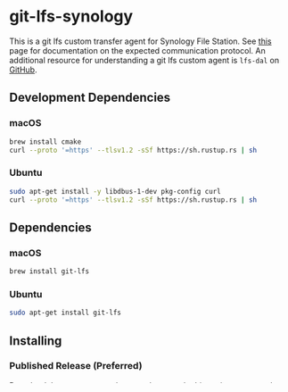 # git-lfs-synology
This is a git lfs custom transfer agent for Synology File Station.  See [this](https://github.com/git-lfs/git-lfs/blob/main/docs/custom-transfers.md) page for documentation on the expected communication protocol. An additional resource for understanding a git lfs custom agent is `lfs-dal` on [GitHub](https://github.com/regen100/lfs-dal).

## Development Dependencies

### macOS
```bash
brew install cmake
curl --proto '=https' --tlsv1.2 -sSf https://sh.rustup.rs | sh
```

### Ubuntu
```bash
sudo apt-get install -y libdbus-1-dev pkg-config curl
curl --proto '=https' --tlsv1.2 -sSf https://sh.rustup.rs | sh
```

## Dependencies

### macOS
```bash
brew install git-lfs
```

### Ubuntu
```bash
sudo apt-get install git-lfs
```

## Installing

### Published Release (Preferred)
Download the most recent [release](https://github.com/UCSD-E4E/git-lfs-synology/releases) and ensure the binary is on your path. We have provided install scripts for simplicity.

#### Windows
These install scripts install `git-lfs-synology` globally. This will impact all git repos on your system. Please install manually if this is something that you need to avoid.

Please install this using PowerShell as your user. Do NOT execute this from an admin shell.

```powershell
Set-ExecutionPolicy Bypass -Scope Process -Force; Invoke-Expression (Invoke-WebRequest https://raw.githubusercontent.com/UCSD-E4E/git-lfs-synology/refs/heads/main/scripts/install.ps1?bust=$((Get-Date).Ticks)).Content; Invoke-InstallScript
```

### Cargo
Install all the development dependencies and then execute the following.
```bash
cargo install --git https://github.com/UCSD-E4E/git-lfs-synology.git git-lfs-synology --branch main
```

## Uninstalling

### Cargo
```bash
cargo uninstall git-lfs-synology
```

## Configuring Git LFS
It is necessary for you to provide `git-lfs-synology` your username and password. It stores your username and password in your operating system's keyring. To store your username and password, perform these steps.

### Logging In

```bash
git-lfs-synology login --url https://e4e-nas.ucsd.edu:6021 --user <username> # Ensure you update your username
```

### Configuring the Custom Transfer Agent Globally
Run these steps to update your git config globally.  You may not want to perform these if you use other Git LFS implementations.

#### Bash
```bash
git config --global lfs.standalonetransferagent git-lfs-synology
git config --global lfs.customtransfer.git-lfs-synology.path `which git-lfs-synology`
```

### Configuring the Custom Transfer Agent Locally
Run these steps locally within the repository you want to setup Git LFS Synology in if you don't want to update your global git settings.

#### Bash
```bash
git config lfs.standalonetransferagent git-lfs-synology
git config lfs.customtransfer.git-lfs-synology.path `which git-lfs-synology`
```

## Setup a Repository
```bash
cd repo
git lfs install --local
git config -f .lfsconfig lfs.url filestation-secure://e4e-nas.ucsd.edu:6021/<share-name>/git-lfs/<repo-name> # Ensure that you update <share-name> and <repo-name>.
# Ensure that you have followed the steps in "the Configuring Git LFS" section.
git lfs track *.EXT # Replace *.EXT with the objects you want git lfs to track.
```

## Downloading a Repository
```bash
git clone https://example.com/git/repo
cd repo
git lfs install --local
# Ensure that you have followed the steps in "the Configuring Git LFS" section.
git lfs pull
```